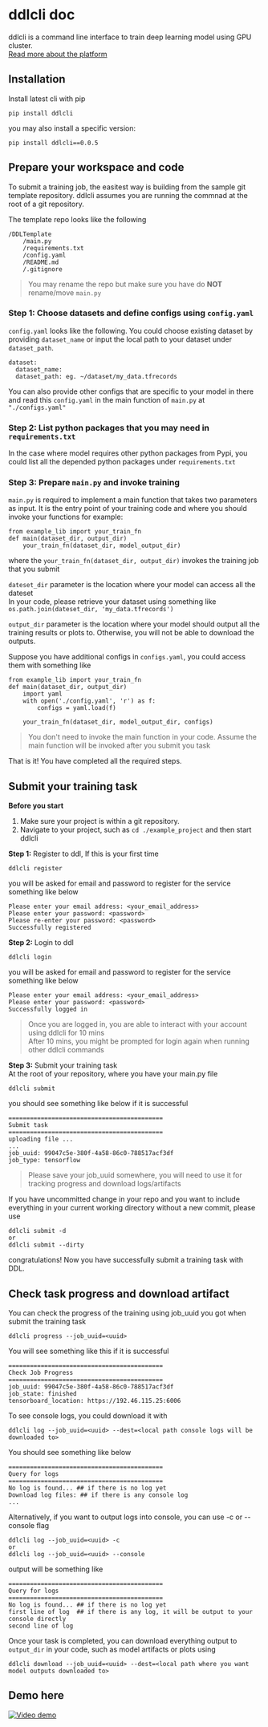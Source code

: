 # ddlcli doc
ddlcli is a command line interface to train deep learning model using GPU cluster.  
[Read more about the platform](./intro.md)

## Installation
Install latest cli with pip
```
pip install ddlcli
```
you may also install a specific version:
```
pip install ddlcli==0.0.5
```

## Prepare your workspace and code

To submit a training job, the easitest way is building from the sample git template repository. ddlcli assumes you are running the commnad at the root of a git repository.

The template repo looks like the following
```
/DDLTemplate
    /main.py
    /requirements.txt
    /config.yaml
    /README.md
    /.gitignore
```
> You may rename the repo but make sure you have do **NOT** rename/move ```main.py```

### Step 1: Choose datasets and define configs using ```config.yaml```
```config.yaml``` looks like the following. You could choose existing dataset by providing ```dataset_name``` or input the local path to your dataset under ```dataset_path```.
```
dataset:
  dataset_name:
  dataset_path: eg. ~/dataset/my_data.tfrecords
```

You can also provide other configs that are specific to your model in there and read this ```config.yaml``` in the main function of ```main.py``` at ```"./configs.yaml"```

### Step 2: List python packages that you may need in ```requirements.txt```
In the case where model requires other python packages from Pypi, you could list all the depended python packages under ```requirements.txt```

### Step 3: Prepare ```main.py``` and invoke training
```main.py``` is required to implement a main function that takes two parameters as input. It is the entry point of your training code and where you should invoke your functions
for example:  

```
from example_lib import your_train_fn
def main(dataset_dir, output_dir)
    your_train_fn(dataset_dir, model_output_dir)
```  

where the ```your_train_fn(dataset_dir, output_dir)``` invokes the training job that you submit  

```dateset_dir``` parameter is the location where your model can access all the dateset  
 In your code, please retrieve your dataset using something like ```os.path.join(dateset_dir, 'my_data.tfrecords')``` 

```output_dir``` parameter is the location where your model should output all the training results or plots to. Otherwise, you will not be able to download the outputs.  

Suppose you have additional configs in ```configs.yaml```, you could access them with something like 
```
from example_lib import your_train_fn
def main(dataset_dir, output_dir)
    import yaml
    with open('./config.yaml', 'r') as f:
        configs = yaml.load(f)

    your_train_fn(dataset_dir, model_output_dir, configs)
```  

> You don't need to invoke the main function in your code. Assume the main function will be invoked after you submit you task

That is it! You have completed all the required steps.

## Submit your training task  
**Before you start**  
1. Make sure your project is within a git repository.
2. Navigate to your project, such as ```cd ./example_project``` and then start ddlcli

**Step 1:** Register to ddl, If this is your first time  
```
ddlcli register
```
you will be asked for email and password to register for the service  
something like below
```
Please enter your email address: <your_email_address>
Please enter your password: <password>
Please re-enter your password: <password>
Successfully registered
```

**Step 2:** Login to ddl
```
ddlcli login
```
you will be asked for email and password to register for the service  
something like below
```
Please enter your email address: <your_email_address>
Please enter your password: <password>
Successfully logged in
```
> Once you are logged in, you are able to interact with your account using ddlcli for 10 mins  
After 10 mins, you might be prompted for login again when running other ddlcli commands

**Step 3:** Submit your training task  
At the root of your repository, where you have your main.py file
```
ddlcli submit
```
you should see something like below if it is successful
```
===========================================
Submit task
===========================================
uploading file ...
...
job_uuid: 99047c5e-380f-4a58-86c0-788517acf3df
job_type: tensorflow
```
> Please save your job_uuid somewhere, you will need to use it for tracking progress and download logs/artifacts

If you have uncommitted change in your repo and you want to include everything in your current working directory without a new commit, please use
```
ddlcli submit -d
or 
ddlcli submit --dirty
```

congratulations! Now you have successfully submit a training task with DDL.

## Check task progress and download artifact
You can check the progress of the training using job_uuid you got when submit the training task
```
ddlcli progress --job_uuid=<uuid>
```
You will see something like this if it is successful
```
===========================================
Check Job Progress
===========================================
job_uuid: 99047c5e-380f-4a58-86c0-788517acf3df
job_state: finished
tensorboard_location: https://192.46.115.25:6006
```

To see console logs, you could download it with
```
ddlcli log --job_uuid=<uuid> --dest=<local path console logs will be downloaded to>
```

You should see something like below
```
===========================================
Query for logs
===========================================
No log is found... ## if there is no log yet
Download log files: ## if there is any console log
...
```

Alternatively, if you want to output logs into console, you can use -c or --console flag
```
ddlcli log --job_uuid=<uuid> -c
or 
ddlcli log --job_uuid=<uuid> --console
```

output will be something like

```
===========================================
Query for logs
===========================================
No log is found... ## if there is no log yet
first line of log  ## if there is any log, it will be output to your console directly
second line of log
```

Once your task is completed, you can download everything output to ```output_dir``` in your code, such as model artifacts or plots using
```
ddlcli download --job_uuid=<uuid> --dest=<local path where you want model outputs downloaded to>
```

## Demo here
[![Video demo](http://img.youtube.com/vi/w5ezD7UCB6w/0.jpg)](http://www.youtube.com/watch?v=w5ezD7UCB6w&feature=youtu.be)